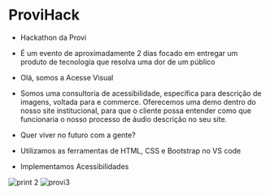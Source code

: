 # ProviHack
- Hackathon da Provi
- É um evento de aproximadamente 2 dias focado em entregar um produto de tecnologia que resolva uma dor de um público

- Olá, somos a Acesse Visual 
- Somos uma consultoria de acessibilidade, específica para descrição de imagens, voltada para e commerce. 
Oferecemos uma  demo dentro do nosso site institucional, para que o cliente possa entender como que funcionaria o nosso processo de áudio descrição no seu site.


- Quer viver no futuro com a gente? 
- Utilizamos as ferramentas de HTML, CSS e Bootstrap no VS code
- Implementamos Acessibilidades





![print 2](https://user-images.githubusercontent.com/59877258/143799500-80deaad3-06f3-40af-b43b-5bc625ca0a54.png)
![provi3](https://user-images.githubusercontent.com/59877258/143799504-26f04bf6-49ce-4ed0-8090-a88eb4c36a16.png)
